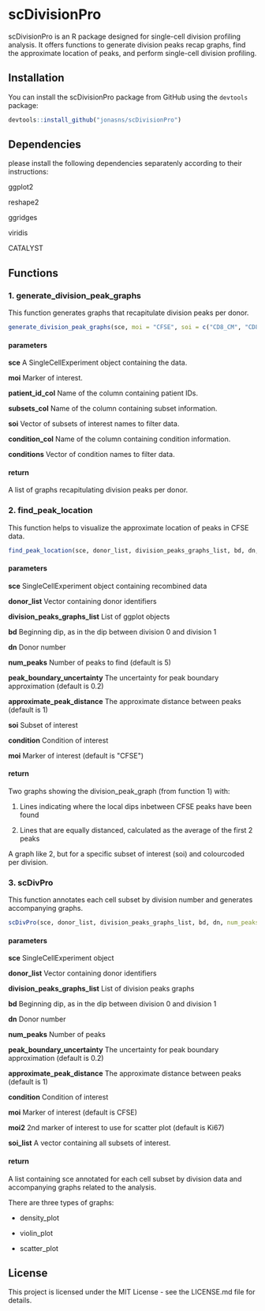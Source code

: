# scDivisionPro

scDivisionPro is an R package designed for single-cell division profiling analysis. It offers functions to generate division peaks recap graphs, find the approximate location of peaks, and perform single-cell division profiling.

## Installation

You can install the scDivisionPro package from GitHub using the `devtools` package:

```r
devtools::install_github("jonasns/scDivisionPro")
```

## Dependencies

please install the following dependencies separatenly according to their instructions:

ggplot2

reshape2

ggridges

viridis

CATALYST

## Functions

### 1. generate_division_peak_graphs

This function generates graphs that recapitulate division peaks per donor.

```r
generate_division_peak_graphs(sce, moi = "CFSE", soi = c("CD8_CM", "CD8_EM", "Th1", "eTreg"), conditions = c("test", "ctrl"), patient_id_col = "patient_id", subsets_col = "subsets", condition_col = "condition")
```

#### parameters

**sce** A SingleCellExperiment object containing the data.

**moi** Marker of interest.

**patient_id_col** Name of the column containing patient IDs.

**subsets_col** Name of the column containing subset information.

**soi** Vector of subsets of interest names to filter data.

**condition_col** Name of the column containing condition information.

**conditions** Vector of condition names to filter data.

#### return

A list of graphs recapitulating division peaks per donor.

### 2. find_peak_location

This function helps to visualize the approximate location of peaks in CFSE data.

```r
find_peak_location(sce, donor_list, division_peaks_graphs_list, bd, dn, num_peaks = 5, peak_boundary_uncertainty = 0.2, approximate_peak_distance = 1, soi = "CD8_CM", condition = "stim_0x_Treg", moi = "CFSE")
```

#### parameters

**sce** SingleCellExperiment object containing recombined data

**donor_list** Vector containing donor identifiers

**division_peaks_graphs_list** List of ggplot objects

**bd** Beginning dip, as in the dip between division 0 and division 1

**dn** Donor number

**num_peaks** Number of peaks to find (default is 5)

**peak_boundary_uncertainty** The uncertainty for peak boundary approximation (default is 0.2)

**approximate_peak_distance** The approximate distance between peaks (default is 1)

**soi** Subset of interest

**condition** Condition of interest

**moi** Marker of interest (default is "CFSE")

#### return

Two graphs showing the division_peak_graph (from function 1) with:

1. Lines indicating where the local dips inbetween CFSE peaks have been found

2. Lines that are equally distanced, calculated as the average of the first 2 peaks

A graph like 2, but for a specific subset of interest (soi) and colourcoded per division.

### 3. scDivPro

This function annotates each cell subset by division number and generates accompanying graphs.

```r
scDivPro(sce, donor_list, division_peaks_graphs_list, bd, dn, num_peaks = 5, peak_boundary_uncertainty = 0.2, approximate_peak_distance = 1, condition = "test", moi = "CFSE", moi2 = "Ki67", soi_list = c("CD8_CM", "CD8_EM", "Th1", "eTreg"))
```

#### parameters

**sce** SingleCellExperiment object

**donor_list** Vector containing donor identifiers

**division_peaks_graphs_list** List of division peaks graphs

**bd** Beginning dip, as in the dip between division 0 and division 1

**dn** Donor number

**num_peaks** Number of peaks

**peak_boundary_uncertainty** The uncertainty for peak boundary approximation (default is 0.2)

**approximate_peak_distance** The approximate distance between peaks (default is 1)

**condition** Condition of interest

**moi** Marker of interest (default is CFSE)

**moi2** 2nd marker of interest to use for scatter plot (default is Ki67)

**soi_list** A vector containing all subsets of interest.

#### return

A list containing sce annotated for each cell subset by division data and accompanying graphs related to the analysis.

There are three types of graphs: 

- density_plot
  
- violin_plot
  
- scatter_plot


## License

This project is licensed under the MIT License - see the LICENSE.md file for details.
```
